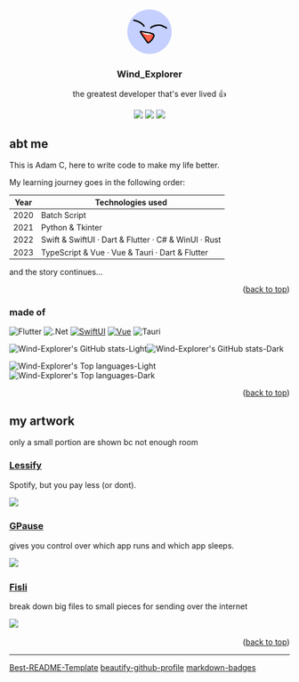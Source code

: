 <!-- Improved compatibility of back to top link: See: https://github.com/othneildrew/Best-README-Template/pull/73 -->
<a name="readme-top"></a>

<br />
<div align="center">
  <a href="https://github.com/wind-explorer">
    <img src="images/profile.png" style="border-radius: 1000px;" alt="Logo" width="80" height="80">
  </a>
  <h3 align="center">Wind_Explorer</h3>
  <p align="center">
    the greatest developer that's ever lived 👍
      <div align="center">
        <img src="https://img.shields.io/badge/Discord-Wind__Explorer-gray?labelColor=blue">
        <img src="https://img.shields.io/badge/Location-East_Asia-gray?labelColor=darkgreen">
        <img src="https://img.shields.io/badge/Gender-Male-gray?labelColor=purple">
      </div>
  </p>
</div>

## abt me

This is Adam C, here to write code to make my life better.

My learning journey goes in the following order:

| Year | Technologies used |
| ---- | ---- |
| 2020 | Batch Script |
| 2021 | Python & Tkinter |
| 2022 | Swift & SwiftUI · Dart & Flutter · C# & WinUI · Rust |
| 2023 | TypeScript & Vue · Vue & Tauri · Dart & Flutter |

and the story continues...

<p align="right">(<a href="#readme-top">back to top</a>)</p>


### made of
![Flutter](https://img.shields.io/badge/Flutter-%2302569B.svg?style=for-the-badge&logo=Flutter&logoColor=white)
![.Net](https://img.shields.io/badge/.NET-5C2D91?style=for-the-badge&logo=.net&logoColor=white)
[![SwiftUI][SwiftUI]][SwiftUI-url]
[![Vue][Vue.js]][Vue-url]
![Tauri](https://img.shields.io/badge/tauri-%2324C8DB.svg?style=for-the-badge&logo=tauri&logoColor=%23FFFFFF)

![Wind-Explorer's GitHub stats-Light](https://github-readme-stats.vercel.app/api?username=wind-explorer&show_icons=true&hide_title=true#gh-light-mode-only)![Wind-Explorer's GitHub stats-Dark](https://github-readme-stats.vercel.app/api?username=wind-explorer&show_icons=true&hide_title=true&theme=dark#gh-dark-mode-only)

![Wind-Explorer's Top languages-Light](https://github-readme-stats.vercel.app/api/top-langs/?username=Wind-Explorer&layout=compact&hide_title=true&card_width=468#gh-light-mode-only)![Wind-Explorer's Top languages-Dark](https://github-readme-stats.vercel.app/api/top-langs/?username=Wind-Explorer&layout=compact&hide_title=true&card_width=468&theme=dark#gh-dark-mode-only)

<p align="right">(<a href="#readme-top">back to top</a>)</p>


## my artwork

only a small portion are shown bc not enough room

### <a href="https://github.com/wind-explorer/lessify-release">Lessify</a>

Spotify, but you pay less (or dont).

<img src="https://user-images.githubusercontent.com/66894537/258631405-9d435d83-340d-4ce4-b013-c49b07d95cd3.png" width="700"/>

### <a href="https://github.com/wind-explorer/GPause">GPause</a>

gives you control over which app runs and which app sleeps.

<img src="https://user-images.githubusercontent.com/66894537/258631480-3d171936-6489-4aac-b3b8-172519b768b7.png" width="700"/>

### <a href="https://github.com/wind-explorer/Fisli">Fisli</a>

break down big files to small pieces for sending over the internet

<img src="https://user-images.githubusercontent.com/66894537/258631948-a517964e-f379-4e6e-a153-3c81c3ec0cb9.png" width="700"/>

<p align="right">(<a href="#readme-top">back to top</a>)</p>

<hr>

[Best-README-Template](https://github.com/othneildrew/Best-README-Template) [beautify-github-profile](https://github.com/rzashakeri/beautify-github-profile) [markdown-badges](https://ileriayo.github.io/markdown-badges/)

[product-screenshot]: images/profile.png
[Vue.js]: https://img.shields.io/badge/Vue.js-35495E?style=for-the-badge&logo=vuedotjs&logoColor=4FC08D
[Vue-url]: https://vuejs.org/
[SwiftUI]: https://img.shields.io/badge/swiftUI-F54A2A?style=for-the-badge&logo=swift&logoColor=white
[SwiftUI-url]: https://developer.apple.com/xcode/swiftui/
